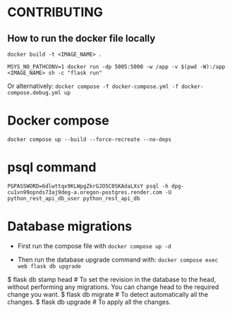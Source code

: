 # CONTRIBUTING

## How to run the docker file locally

```
docker build -t <IMAGE_NAME> .
```

```
MSYS_NO_PATHCONV=1 docker run -dp 5005:5000 -w /app -v $(pwd -W):/app <IMAGE_NAME> sh -c "flask run"
```

Or alternatively:
`docker compose -f docker-compose.yml -f docker-compose.debug.yml up`

# Docker compose

```
docker compose up --build --force-recreate --no-deps
```


# psql command

```
PGPASSWORD=6dlwttqx9KLWpgZkrGJO5C0SKAdaLXsY psql -h dpg-cu1vn99opnds73aj9deg-a.oregon-postgres.render.com -U python_rest_api_db_user python_rest_api_db
```


# Database migrations

- First run the compose file with 
`docker compose up -d`

- Then run the database upgrade command with:
`docker compose exec web flask db upgrade`

$ flask db stamp head  # To set the revision in the database to the head, without performing any migrations. You can change head to the required change you want.
$ flask db migrate     # To detect automatically all the changes.
$ flask db upgrade     # To apply all the changes.
